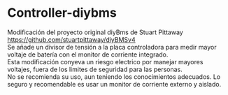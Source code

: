 # Controller-diybms
Modificación del proyecto original diyBms de Stuart Pittaway https://github.com/stuartpittaway/diyBMSv4 <br>
Se añade un divisor de tensión a la placa controladora para medir mayor voltaje de batería con el monitor de corriente integrado.<br>
Esta modificación conyeva un riesgo electrico por manejar mayores voltajes, fuera de los limites de seguridad para las personas.<br>
No se recomienda su uso, aun teniendo los conocimientos adecuados. Lo seguro y recomendable es usar un monitor de corriente externo y aislado.
